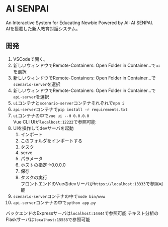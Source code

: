# AI SENPAI
An Interactive System for Educating Newbie Powered by AI: AI SENPAI.  
AIを搭載した新人教育対話システム。

## 開発

1. VSCodeで開く。
1. 新しいウィンドウでRemote-Containers: Open Folder in Container...で`ui`を選択
1. 新しいウィンドウでRemote-Containers: Open Folder in Container...で`scenario-server`を選択
1. 新しいウィンドウでRemote-Containers: Open Folder in Container...で`api-server`を選択
1. `ui`コンテナと`scenario-server`コンテナそれぞれで`npm i`
1. `api-server`コンテナで`pip install -r requirements.txt`
1. `ui`コンテナの中で`vue ui --H 0.0.0.0`  
Vue CLI UIが`localhost:12222`で参照可能
1. UIを操作してdevサーバを起動  
    1. インポート
    1. このフォルダをインポートする
    1. タスク
    1. serve
    1. パラメータ
    1. ホストの指定→0.0.0.0
    1. 保存
    1. タスクの実行  
フロントエンドのVueのdevサーバが`https://localhost:13333`で参照可能
1. `scenario-server`コンテナの中で`node bin/www`  
1. `api-server`コンテナの中で`python app.py`  

バックエンドのExpressサーバは`localhost:14444`で参照可能
テキスト分析のFlaskサーバは`localhost:15555`で参照可能


